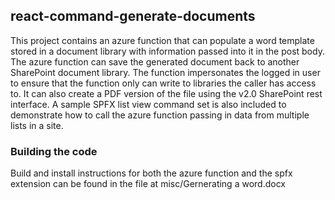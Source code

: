 ## react-command-generate-documents

This project contains an azure function that can populate a word template stored in a document library with information passed into it in the post body. The azure function can save the generated document back to another SharePoint document library. The function impersonates the logged in user to ensure that the function only can write to libraries the caller has access to. It can also create a PDF version of the file using the  v2.0 SharePoint rest interface. 
A sample SPFX list view command set is also included to demonstrate how to call the azure function passing in data from multiple lists in a site.


### Building the code

Build and install instructions for both the azure function and the spfx extension  can be found in the file at misc/Gernerating a word.docx





